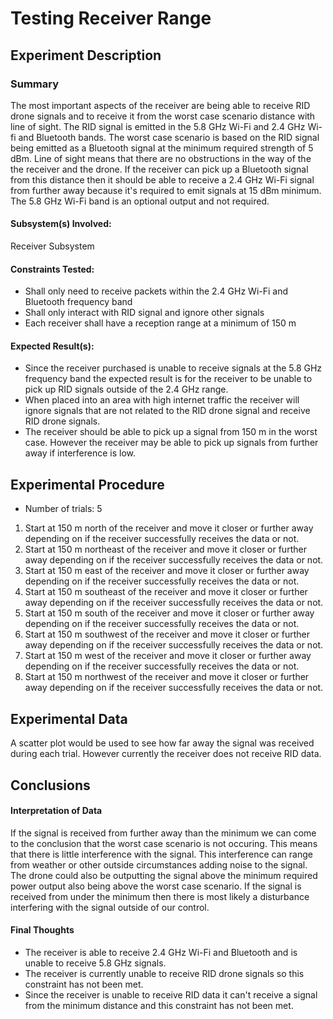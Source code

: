 # Testing Receiver Range
## Experiment Description
### Summary
<!-- Short summary of the experiment written after completing it -->
The most important aspects of the receiver are being able to receive RID drone signals and to receive it from the worst case scenario distance with line of sight. The RID signal is emitted in the 5.8 GHz Wi-Fi and 2.4 GHz Wi-fi and Bluetooth bands. The worst case scenario is based on the RID signal being emitted as a Bluetooth signal at the minimum required strength of 5 dBm. Line of sight means that there are no obstructions in the way of the the receiver and the drone. If the receiver can pick up a Bluetooth signal from this distance then it should be able to receive a 2.4 GHz Wi-Fi signal from further away because it's required to emit signals at 15 dBm minimum. The 5.8 GHz Wi-Fi band is an optional output and not required. 
#### Subsystem(s) Involved:
Receiver Subsystem

#### Constraints Tested:
- Shall only need to receive packets within the 2.4 GHz Wi-Fi and Bluetooth frequency band
- Shall only interact with RID signal and ignore other signals
- Each receiver shall have a reception range at a minimum of 150 m
 
#### Expected Result(s):
- Since the receiver purchased is unable to receive signals at the 5.8 GHz frequency band the expected result is for the receiver to be unable to pick up RID signals outside of the 2.4 GHz range.
- When placed into an area with high internet traffic the receiver will ignore signals that are not related to the RID drone signal and receive RID drone signals.
- The receiver should be able to pick up a signal from 150 m in the worst case. However the receiver may be able to pick up signals from further away if interference is low. 

## Experimental Procedure
<!-- Description of what you did ideally in steps -->
- Number of trials: 5
  
1. Start at 150 m north of the receiver and move it closer or further away depending on if the receiver successfully receives the data or not. 
2. Start at 150 m northeast of the receiver and move it closer or further away depending on if the receiver successfully receives the data or not.
3. Start at 150 m east of the receiver and move it closer or further away depending on if the receiver successfully receives the data or not.
4. Start at 150 m southeast of the receiver and move it closer or further away depending on if the receiver successfully receives the data or not.
5. Start at 150 m south of the receiver and move it closer or further away depending on if the receiver successfully receives the data or not.
6. Start at 150 m southwest of the receiver and move it closer or further away depending on if the receiver successfully receives the data or not.
7. Start at 150 m west of the receiver and move it closer or further away depending on if the receiver successfully receives the data or not.
8. Start at 150 m northwest of the receiver and move it closer or further away depending on if the receiver successfully receives the data or not.

## Experimental Data
<!-- data tables or graph of the results (whichever is appropriate) -->
A scatter plot would be used to see how far away the signal was received during each trial. However currently the receiver does not receive RID data. 
## Conclusions
#### Interpretation of Data
<!-- explain what the results of the experiments mean and what conclusions you draw -->
If the signal is received from further away than the minimum we can come to the conclusion that the worst case scenario is not occuring. This means that there is little interference with the signal. This interference can range from weather or other outside circumstances adding noise to the signal. The drone could also be outputting the signal above the minimum required power output also being above the worst case scenario. If the signal is received from under the minimum then there is most likely a disturbance interfering with the signal outside of our control. 

#### Final Thoughts
<!-- Were constraints met? -->
- The receiver is able to receive 2.4 GHz Wi-Fi and Bluetooth and is unable to receive 5.8 GHz signals.
- The receiver is currently unable to receive RID drone signals so this constraint has not been met.
- Since the receiver is unable to receive RID data it can't receive a signal from the minimum distance and this constraint has not been met. 
